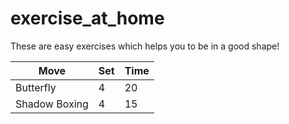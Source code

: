 # exercise_at_home
These are easy exercises which helps you to be in a good shape!


| Move | Set |Time
| --- | --- | --- |
| Butterfly | 4 | 20
| Shadow Boxing | 4 | 15
